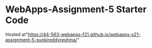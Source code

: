 # WebApps-Assignment-5 Starter Code
Hosted at"https://44-563-webapps-f21.github.io/webapps-s21-assignment-5-sunkireddyreshma/"
